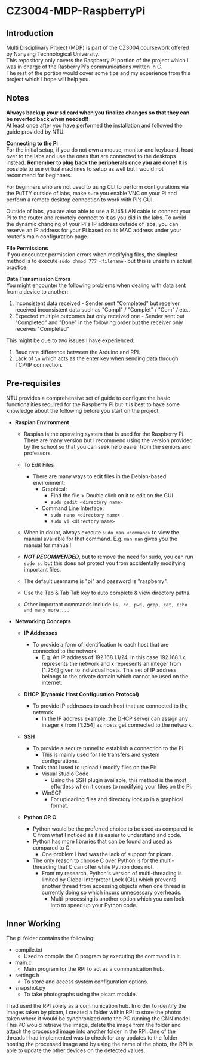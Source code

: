 # CZ3004-MDP-RaspberryPi

## Introduction
Multi Disciplinary Project (MDP) is part of the CZ3004 coursework offered by Nanyang Technological University. <br/>This repository only covers the Raspberry Pi portion of the project which I was in charge of the RasberryPi's communications written in C. <br/>The rest of the portion would cover some tips and my experience from this project which I hope will help you.

## Notes
<b>Always backup your sd card when you finalize changes so that they can be reverted back when needed!!</b><br/>At least once after you have performed the installation and followed the guide provided by NTU.

<b>Connecting to the Pi</b><br/>For the initial setup, if you do not own a mouse, monitor and keyboard, head over to the labs and use the ones that are connected to the desktops instead. **Remember to plug back the peripherals once you are done!** It is possible to use virtual machines to setup as well but I would not recommend for beginners.<br/>

For beginners who are not used to using CLI to perform configurations via the PuTTY outside of labs, make sure you enable VNC on your Pi and perform a remote desktop connection to work with Pi's GUI.<br/> 

Outside of labs, you are also able to use a RJ45 LAN cable to connect your Pi to the router and remotely connect to it as you did in the labs. To avoid the dynamic changing of your Pi's IP address outside of labs, you can reserve an IP address for your Pi based on its MAC address under your router's main configuration page. 

<b>File Permissions</b><br/>If you encounter permission errors when modifying files, the simplest method is to execute `sudo chmod 777 <filename>` but this is unsafe in actual practice.

<b>Data Transmission Errors</b><br/>You might encounter the following problems when dealing with data sent from a device to another:<br/> 
 1. Inconsistent data received
		- Sender sent "Completed" but receiver received inconsistent data such as "Compl" / "Complet" / "Com" / etc..
 2. Expected multiple outcomes but only received one
		 - Sender sent out "Completed" and "Done" in the following order but the receiver only receives "Completed"

This might be due to two issues I have experienced:<br/> 
1. Baud rate difference between the Arduino and RPI.
2. Lack of `\n` which acts as the enter key when sending data through TCP/IP connection.

## Pre-requisites
NTU provides a comprehensive set of guide to configure the basic functionalities required for the Raspberry Pi but it is best to have some knowledge about the following before you start on the project:

- **Raspian Environment**
	- Raspian is the operating system that is used for the Raspberry Pi. There are many version but I recommend using the version provided by the school so that you can seek help easier from the seniors and professors.

	- To Edit Files
		- There are many ways to edit files in the Debian-based environment:
			- Graphical:
				- Find the file > Double click on it to edit on the GUI
				- `sudo gedit <directory name>`
			- Command Line Interface:
				- `sudo nano <directory name>`
				- `sudo vi <directory name>`
	- When in doubt, always execute `sudo man <command>` to view the manual available for that command. E.g. `man man` gives you the manual for manual!
	- ***NOT RECOMMENDED***, but to remove the need for sudo, you can run `sudo su` but this does not protect you from accidentally modifying important files.
	- The default username is "pi" and password is "raspberry".
	-  Use the Tab & Tab Tab key to auto complete & view directory paths.
	- Other important commands include `ls, cd, pwd, grep, cat, echo and many more....`

- **Networking Concepts**

	- **IP Addresses**
		- To provide a form of identification to each host that are connected to the network.
			- E.g. An IP address of 192.168.1.1/24, in this case 192.168.1.x represents the network and x represents an integer from \[1:254]  given to individual hosts. This set of IP address belongs to the private domain which cannot be used on the internet.<br/>


  - **DHCP (Dynamic Host Configuration Protocol)**
    - To provide IP addresses to each host that are connected to the network.
      - In the IP address example, the DHCP server can assign any integer x from [1:254] as hosts get connected to the network.<br/>

  - **SSH**
    - To provide a secure tunnel to establish a connection to the Pi.
      - This is mainly used for file transfers and system configurations.
    - Tools that I used to upload / modify files on the Pi:
      - Visual Studio Code
        - Using the SSH plugin available, this method is the most effortless when it comes to modifying your files on the Pi.
      - WinSCP
        - For uploading files and directory lookup in a graphical format.

  - **Python OR C**
    - Python would be the preferred choice to be used as compared to C from what I noticed as it is easier to understand and code.
    - Python has more libraries that can be found and used as compared to C.
      - One problem I had was the lack of support for picam.
    - The only reason to choose C over Python is for the multi-threading that C can offer while Python does not.
      - From my research, Python's version of multi-threading is limited by Global Interpreter Lock (GIL) which prevents another thread from accessing objects when one thread is currently doing so which incurs unnecessary overheads.
        - Multi-processing is another option which you can look into to speed up your Python code.

## Inner Working
The pi folder contains the following:
 - compile.txt
	 - Used to compile the C program by executing the command in it.
 - main.c
	 - Main program for the RPI to act as a communication hub.
 - settings.h
	 - To store and access system configuration options.
 - snapshot.py
	 - To take photographs using the picam module.
 
I had used the RPI solely as a communication hub. In order to identify the images taken by picam, I created a folder within RPI to store the photos taken where it would be synchronized onto the PC running the CNN model. This PC would retrieve the image, delete the image from the folder and attach the processed image into another folder in the RPI. One of the threads I had implemented was to check for any updates to the folder hosting the processed image and by using the name of the photo, the RPI is able to update the other devices on the detected values.
